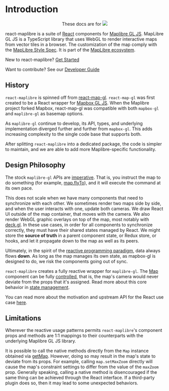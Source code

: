 
# Introduction

<p align="center">
  These docs are for
  <a href="https://github.com/visgl/react-maplibre/tree/1.0-release/docs">
    <img src="https://img.shields.io/badge/v1.0-brightgreen.svg?style=flat-square" />
  </a>
</p>

react-maplibre is a suite of [React](http://facebook.github.io/react/) components for [Maplibre GL JS](https://maplibre.org/maplibre-gl-js-docs/api/). MapLibre GL JS is a TypeScript library that uses WebGL to render interactive maps from vector tiles in a browser. The customization of the map comply with the [MapLibre Style Spec](https://maplibre.org/maplibre-style-spec). It is part of the [MapLibre ecosystem](https://github.com/maplibre). 

New to react-maplibre? [Get Started](./get-started/get-started.md)

Want to contribute? See our [Developer Guide](./contributing.md)

## History

`react-maplibre` is spinned off from [react-map-gl](https://github.com/visgl/react-map-gl). `react-map-gl` was first created to be a React wrapper for [Mapbox GL JS](https://docs.mapbox.com/mapbox-gl-js/). When the Maplibre project forked Mapbox, react-map-gl was compatible with both `mapbox-gl` and `maplibre-gl` as basemap options.

As `maplibre-gl` continue to develop, its API, types, and underlying implementation diverged further and further from `mapbox-gl`. This adds increasing complexity to the single code base that supports both.

After splitting `react-maplibre` into a dedicated package, the code is simpler to maintain, and we are able to add more Maplibre-specific functionality.


## Design Philosophy

The stock `maplibre-gl` APIs are [imperative](https://en.wikipedia.org/wiki/Imperative_programming). That is, you instruct the map to do something (for example, [map.flyTo](https://docs.mapbox.com/mapbox-gl-js/api/#map#flyto)), and it will execute the command at its own pace.

This does not scale when we have many components that need to synchronize with each other. We sometimes render two maps side by side, and when the user interacts with one, update both cameras. We draw React UI outside of the map container, that moves with the camera. We also render WebGL graphic overlays on top of the map, most notably with [deck.gl](https://deck.gl). In these use cases, in order for all components to synchronize correctly, they must have their shared states managed by React. We might store the **source of truth** in a parent component state, or Redux store, or hooks, and let it propagate down to the map as well as its peers. 

Ultimately, in the spirit of the [reactive programming paradigm](https://en.wikipedia.org/wiki/Reactive_programming), data always flows **down**. As long as the map manages its own state, as mapbox-gl is designed to do, we risk the components going out of sync.

`react-maplibre` creates a fully reactive wrapper for `maplibre-gl`. The [Map](./api-reference/map.md) component can be fully [controlled](https://reactjs.org/docs/forms.html#controlled-components), that is, the map's camera would never deviate from the props that it's assigned. Read more about this core behavior in [state management](./get-started/state-management.md).

You can read more about the motivation and upstream API for the React use case [here](https://github.com/maplibre/maplibre-gl-js/issues/1545).

## Limitations

Wherever the reactive usage patterns permits `react-maplibre`'s component props and methods are 1:1 mappings to their counterparts with the underlying Maplibre GL JS library.

It is possible to call the native methods directly from the `Map` instance obtained via [getMap](./api-reference/map.md#gemap). However, doing so may result in the map's state to deviate from its props. For example, calling `map.setMaxZoom` directly will cause the map's constraint settings to differ from the value of the `maxZoom` prop. Generally speaking, calling a native method is disencouraged if the same thing can be achieved through the React interface. If a third-party plugin does so, then it may lead to some unexpected behaviors.
